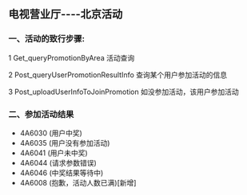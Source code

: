 ## 电视营业厅----北京活动

### 一、活动的致行步骤:  

1 Get_queryPromotionByArea  活动查询  

2 Post_queryUserPromotionResultInfo 查询某个用户参加活动的信息   

3 Post_uploadUserInfoToJoinPromotion  如没参加活动，该用户参加活动  
  
  
### 二、参加活动结果
    
- 4A6030 (用户中奖)
- 4A6035 (用户没有参加活动)
- 4A6041 (用户未中奖)
- 4A6044 (请求参数错误)
- 4A6046 (中奖结果等待中)
- 4A6008 (抱歉，活动人数已满)[新增]
  
  
